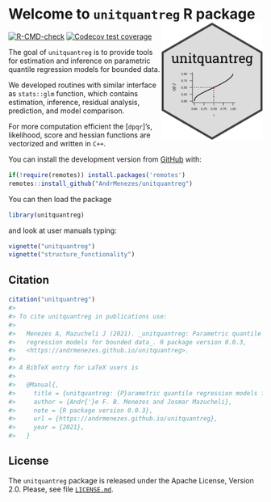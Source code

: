
<!-- README.md is generated from README.Rmd. Please edit that file -->

# Welcome to `unitquantreg` R package <img src="man/figures/unitquantreg_hex.png" align="right" alt="" width="200">

<!-- badges: start -->

[![R-CMD-check](https://github.com/AndrMenezes/unitquantreg/actions/workflows/R-CMD-check.yaml/badge.svg)](https://github.com/AndrMenezes/unitquantreg/actions/workflows/R-CMD-check.yaml)
[![Codecov test
coverage](https://codecov.io/gh/AndrMenezes/unitquantreg/branch/main/graph/badge.svg)](https://app.codecov.io/gh/AndrMenezes/unitquantreg?branch=main)
<!-- badges: end -->

The goal of `unitquantreg` is to provide tools for estimation and
inference on parametric quantile regression models for bounded data.

We developed routines with similar interface as `stats::glm` function,
which contains estimation, inference, residual analysis, prediction, and
model comparison.

For more computation efficient the \[`dpqr`\]’s, likelihood, score and
hessian functions are vectorized and written in `C++`.

You can install the development version from
[GitHub](https://github.com/) with:

``` r
if(!require(remotes)) install.packages('remotes')
remotes::install_github("AndrMenezes/unitquantreg")
```

You can then load the package

``` r
library(unitquantreg)
```

and look at user manuals typing:

``` r
vignette("unitquantreg")
vignette("structure_functionality")
```

## Citation

``` r
citation("unitquantreg")
#> 
#> To cite unitquantreg in publications use:
#> 
#>   Menezes A, Mazucheli J (2021). _unitquantreg: Parametric quantile
#>   regression models for bounded data_. R package version 0.0.3,
#>   <https://andrmenezes.github.io/unitquantreg>.
#> 
#> A BibTeX entry for LaTeX users is
#> 
#>   @Manual{,
#>     title = {unitquantreg: {P}arametric quantile regression models for bounded data},
#>     author = {Andr{'}e F. B. Menezes and Josmar Mazucheli},
#>     note = {R package version 0.0.3},
#>     url = {https://andrmenezes.github.io/unitquantreg},
#>     year = {2021},
#>   }
```

## License

The `unitquantreg` package is released under the Apache License, Version
2.0. Please, see file
[`LICENSE.md`](https://github.com/AndrMenezes/unitquantreg/blob/master/LICENSE.md).
